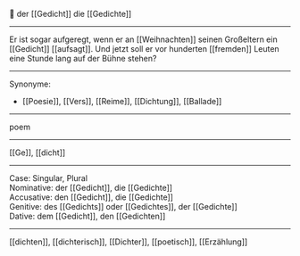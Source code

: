 🔵 der [[Gedicht]]
die [[Gedichte]]

---

Er ist sogar aufgeregt, wenn er an [[Weihnachten]] seinen Großeltern ein [[Gedicht]] [[aufsagt]]. Und jetzt soll er vor hunderten [[fremden]] Leuten eine Stunde lang auf der Bühne stehen?

---

Synonyme:

- [[Poesie]], [[Vers]], [[Reime]], [[Dichtung]], [[Ballade]]

---

poem

---

[[Ge]], [[dicht]]

---

Case: Singular, Plural  
Nominative: der [[Gedicht]], die [[Gedichte]]  
Accusative: den [[Gedicht]], die [[Gedichte]]  
Genitive: des [[Gedichts]] oder [[Gedichtes]], der [[Gedichte]]  
Dative: dem [[Gedicht]], den [[Gedichten]]

---

[[dichten]], [[dichterisch]], [[Dichter]], [[poetisch]], [[Erzählung]]
